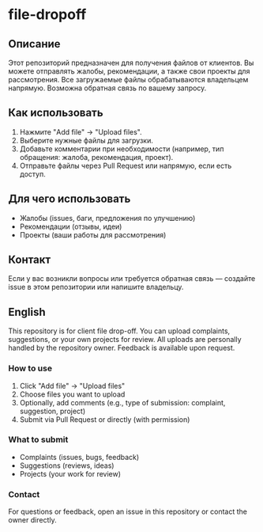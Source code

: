 # file-dropoff

## Описание
Этот репозиторий предназначен для получения файлов от клиентов. Вы можете отправлять жалобы, рекомендации, а также свои проекты для рассмотрения. Все загружаемые файлы обрабатываются владельцем напрямую. Возможна обратная связь по вашему запросу.

## Как использовать
1. Нажмите "Add file" → "Upload files".
2. Выберите нужные файлы для загрузки.
3. Добавьте комментарии при необходимости (например, тип обращения: жалоба, рекомендация, проект).
4. Отправьте файлы через Pull Request или напрямую, если есть доступ.

## Для чего использовать
- Жалобы (issues, баги, предложения по улучшению)
- Рекомендации (отзывы, идеи)
- Проекты (ваши работы для рассмотрения)

## Контакт
Если у вас возникли вопросы или требуется обратная связь — создайте issue в этом репозитории или напишите владельцу.

## English
This repository is for client file drop-off. You can upload complaints, suggestions, or your own projects for review. All uploads are personally handled by the repository owner. Feedback is available upon request.

### How to use
1. Click "Add file" → "Upload files"
2. Choose files you want to upload
3. Optionally, add comments (e.g., type of submission: complaint, suggestion, project)
4. Submit via Pull Request or directly (with permission)

### What to submit
- Complaints (issues, bugs, feedback)
- Suggestions (reviews, ideas)
- Projects (your work for review)

### Contact
For questions or feedback, open an issue in this repository or contact the owner directly.

